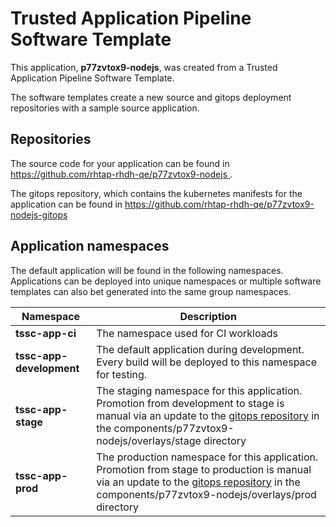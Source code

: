 # Trusted Application Pipeline Software Template

This application, **p77zvtox9-nodejs**, was created from a Trusted Application Pipeline Software Template.

The software templates create a new source and gitops deployment repositories with a sample source application. 

## Repositories

The source code for your application can be found in [https://github.com/rhtap-rhdh-qe/p77zvtox9-nodejs ](https://github.com/rhtap-rhdh-qe/p77zvtox9-nodejs ).
 
The gitops repository, which contains the kubernetes manifests for the application can be found in 
[https://github.com/rhtap-rhdh-qe/p77zvtox9-nodejs-gitops ](https://github.com/rhtap-rhdh-qe/p77zvtox9-nodejs-gitops ) 

## Application namespaces 

The default application will be found in the following namespaces. Applications can be deployed into unique namespaces or multiple software templates can also bet generated into the same group namespaces.  

|  Namespace   |  Description   |  
| -------- | -------- |
| **tssc-app-ci** | The namespace used for CI workloads |
| **tssc-app-development** | The default application during development. Every build will be deployed to this namespace for testing. |
| **tssc-app-stage** | The staging namespace for this application. Promotion from development to stage is manual via an update to the [gitops repository](https://github.com/rhtap-rhdh-qe/p77zvtox9-nodejs-gitops ) in the components/p77zvtox9-nodejs/overlays/stage directory |
| **tssc-app-prod** | The production namespace for this application. Promotion from stage to production is manual via an update to the [gitops repository](https://github.com/rhtap-rhdh-qe/p77zvtox9-nodejs-gitops ) in the components/p77zvtox9-nodejs/overlays/prod directory |